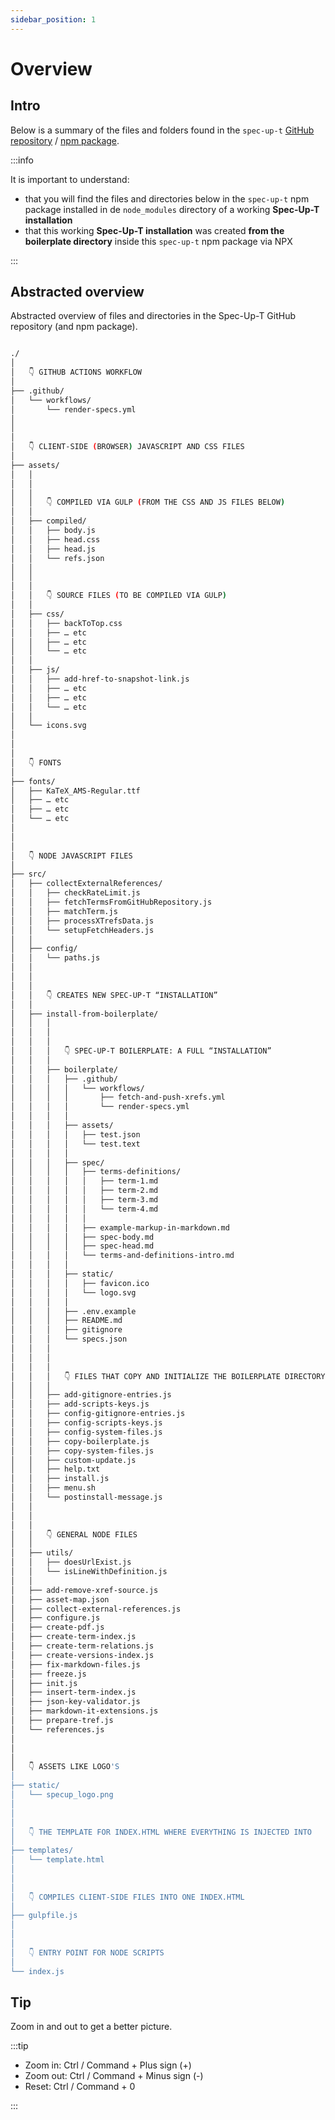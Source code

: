 ```yaml
---
sidebar_position: 1
---
```


# Overview

## Intro

Below is a summary of the files and folders found in the `spec-up-t` [GitHub repository](https://github.com/trustoverip/spec-up-t) / [npm package](https://www.npmjs.com/package/spec-up-t).

:::info

It is important to understand:

- that you will find the files and directories below in the `spec-up-t` npm package installed in de `node_modules` directory of a working **Spec-Up-T installation**
- that this working **Spec-Up-T installation** was created **from the boilerplate directory** inside this `spec-up-t` npm package via NPX

:::



## Abstracted overview

Abstracted overview of files and directories in the Spec-Up-T GitHub repository (and npm package).

<div class="filesystemlayout">

```sh

./
│
│   👇 GITHUB ACTIONS WORKFLOW
│
├── .github/
│   └── workflows/
│       └── render-specs.yml
│
│
│
│   👇 CLIENT-SIDE (BROWSER) JAVASCRIPT AND CSS FILES
│
├── assets/
│   │
│   │
│   │
│   │   👇 COMPILED VIA GULP (FROM THE CSS AND JS FILES BELOW)
│   │
│   ├── compiled/
│   │   ├── body.js
│   │   ├── head.css
│   │   ├── head.js
│   │   └── refs.json
│   │
│   │
│   │
│   │   👇 SOURCE FILES (TO BE COMPILED VIA GULP)
│   │
│   ├── css/
│   │   ├── backToTop.css
│   │   ├── … etc
│   │   ├── … etc
│   │   └── … etc
│   │
│   ├── js/
│   │   ├── add-href-to-snapshot-link.js
│   │   ├── … etc
│   │   ├── … etc
│   │   └── … etc
│   │
│   └── icons.svg
│
│
│
│   👇 FONTS
│
├── fonts/
│   ├── KaTeX_AMS-Regular.ttf
│   ├── … etc
│   ├── … etc
│   └── … etc
│
│
│
│   👇 NODE JAVASCRIPT FILES
│
├── src/
│   ├── collectExternalReferences/
│   │   ├── checkRateLimit.js
│   │   ├── fetchTermsFromGitHubRepository.js
│   │   ├── matchTerm.js
│   │   ├── processXTrefsData.js
│   │   └── setupFetchHeaders.js
│   │
│   ├── config/
│   │   └── paths.js
│   │
│   │
│   │
│   │   👇 CREATES NEW SPEC-UP-T “INSTALLATION”
│   │
│   ├── install-from-boilerplate/
│   │   │
│   │   │
│   │   │
│   │   │   👇 SPEC-UP-T BOILERPLATE: A FULL “INSTALLATION”
│   │   │
│   │   ├── boilerplate/
│   │   │   ├── .github/
│   │   │   │   └── workflows/
│   │   │   │       ├── fetch-and-push-xrefs.yml
│   │   │   │       └── render-specs.yml
│   │   │   │
│   │   │   ├── assets/
│   │   │   │   ├── test.json
│   │   │   │   └── test.text
│   │   │   │
│   │   │   ├── spec/
│   │   │   │   ├── terms-definitions/
│   │   │   │   │   ├── term-1.md
│   │   │   │   │   ├── term-2.md
│   │   │   │   │   ├── term-3.md
│   │   │   │   │   └── term-4.md
│   │   │   │   │
│   │   │   │   ├── example-markup-in-markdown.md
│   │   │   │   ├── spec-body.md
│   │   │   │   ├── spec-head.md
│   │   │   │   └── terms-and-definitions-intro.md
│   │   │   │
│   │   │   ├── static/
│   │   │   │   ├── favicon.ico
│   │   │   │   └── logo.svg
│   │   │   │
│   │   │   ├── .env.example
│   │   │   ├── README.md
│   │   │   ├── gitignore
│   │   │   └── specs.json
│   │   │
│   │   │
│   │   │
│   │   │   👇 FILES THAT COPY AND INITIALIZE THE BOILERPLATE DIRECTORY
│   │   │
│   │   ├── add-gitignore-entries.js
│   │   ├── add-scripts-keys.js
│   │   ├── config-gitignore-entries.js
│   │   ├── config-scripts-keys.js
│   │   ├── config-system-files.js
│   │   ├── copy-boilerplate.js
│   │   ├── copy-system-files.js
│   │   ├── custom-update.js
│   │   ├── help.txt
│   │   ├── install.js
│   │   ├── menu.sh
│   │   └── postinstall-message.js
│   │
│   │
│   │
│   │   👇 GENERAL NODE FILES
│   │
│   ├── utils/
│   │   ├── doesUrlExist.js
│   │   └── isLineWithDefinition.js
│   │
│   ├── add-remove-xref-source.js
│   ├── asset-map.json
│   ├── collect-external-references.js
│   ├── configure.js
│   ├── create-pdf.js
│   ├── create-term-index.js
│   ├── create-term-relations.js
│   ├── create-versions-index.js
│   ├── fix-markdown-files.js
│   ├── freeze.js
│   ├── init.js
│   ├── insert-term-index.js
│   ├── json-key-validator.js
│   ├── markdown-it-extensions.js
│   ├── prepare-tref.js
│   └── references.js
│
│
│
│   👇 ASSETS LIKE LOGO'S
│
├── static/
│   └── specup_logo.png
│
│
│
│   👇 THE TEMPLATE FOR INDEX.HTML WHERE EVERYTHING IS INJECTED INTO
│
├── templates/
│   └── template.html
│
│
│
│   👇 COMPILES CLIENT-SIDE FILES INTO ONE INDEX.HTML
│
├── gulpfile.js
│
│
│
│   👇 ENTRY POINT FOR NODE SCRIPTS
│
└── index.js

```

## Tip

Zoom in and out to get a better picture.

:::tip

- Zoom in: Ctrl / Command + Plus sign (+) 
- Zoom out: Ctrl / Command + Minus sign (-)
- Reset: Ctrl / Command + 0

:::

</div>
